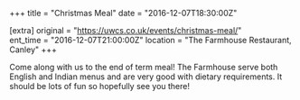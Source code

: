 +++
title = "Christmas Meal"
date = "2016-12-07T18:30:00Z"

[extra]
original = "https://uwcs.co.uk/events/christmas-meal/"    
ent_time = "2016-12-07T21:00:00Z"
location = "The Farmhouse Restaurant, Canley"
+++

Come along with us to the end of term meal\! The Farmhouse serve both English and Indian menus and are very good with dietary requirements. It should be lots of fun so hopefully see you there\!

